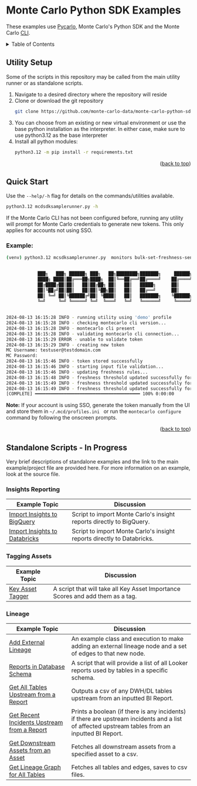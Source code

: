 <div id="top"></div>
<a href=""></a>

# Monte Carlo Python SDK Examples

These examples use [Pycarlo](https://github.com/monte-carlo-data/python-sdk), Monte Carlo's Python SDK and the Monte Carlo [CLI](https://pypi.org/project/montecarlodata/).

<!-- TABLE OF CONTENTS -->
<details>
  <summary>Table of Contents</summary>
  <ol>
    <li><a href="#utility-setup">Utility Setup</a></li>
    <li><a href="#quick-start">Quick Start</a></li>
    <li><a href="#standalone-scripts">Standalone Scripts</a></li>
  </ol>
</details>

## Utility Setup
Some of the scripts in this repository may be called from the main utility runner or as standalone scripts. 
1. Navigate to a desired directory where the repository will reside
2. Clone or download the git repository
   ```bash
   git clone https://github.com/monte-carlo-data/monte-carlo-python-sdk-examples.git
   ```
3. You can choose from an existing or new virtual environment or use the base python installation as the interpreter. 
In either case, make sure to use python3.12 as the base interpreter
4. Install all python modules:
   ```bash
   python3.12 -m pip install -r requirements.txt
   ```
<p align="right">(<a href="#top">back to top</a>)</p>

## Quick Start

Use the ```--help/-h``` flag for details on the commands/utilities available.

```bash
python3.12 mcdsdksamplerunner.py -h
```

If the Monte Carlo CLI has not been configured before, running any utility will prompt for Monte Carlo credentials to 
generate new tokens. This only applies for accounts not using SSO. 

### Example:

```bash
(venv) python3.12 mcsdksamplerunner.py  monitors bulk-set-freshness-sensitivity -p demo -i /Users/hjarrin/Downloads/freshness_thresholds_auto.csv -w aaaa7777-7777-a7a7-a7a7a-aaaa7777

                    
            ███╗   ███╗ ██████╗ ███╗   ██╗████████╗███████╗     ██████╗ █████╗ ██████╗ ██╗      ██████╗ 
            ████╗ ████║██╔═══██╗████╗  ██║╚══██╔══╝██╔════╝    ██╔════╝██╔══██╗██╔══██╗██║     ██╔═══██╗
            ██╔████╔██║██║   ██║██╔██╗ ██║   ██║   █████╗      ██║     ███████║██████╔╝██║     ██║   ██║
            ██║╚██╔╝██║██║   ██║██║╚██╗██║   ██║   ██╔══╝      ██║     ██╔══██║██╔══██╗██║     ██║   ██║
            ██║ ╚═╝ ██║╚██████╔╝██║ ╚████║   ██║   ███████╗    ╚██████╗██║  ██║██║  ██║███████╗╚██████╔╝
            ╚═╝     ╚═╝ ╚═════╝ ╚═╝  ╚═══╝   ╚═╝   ╚══════╝     ╚═════╝╚═╝  ╚═╝╚═╝  ╚═╝╚══════╝ ╚═════╝ 
                                                                                                         
        
2024-08-13 16:15:28 INFO - running utility using 'demo' profile
2024-08-13 16:15:28 INFO - checking montecarlo cli version...
2024-08-13 16:15:28 INFO - montecarlo cli present
2024-08-13 16:15:28 INFO - validating montecarlo cli connection...
2024-08-13 16:15:29 ERROR - unable to validate token
2024-08-13 16:15:29 INFO - creating new token
MC Username: testuser@testdomain.com
MC Password: 
2024-08-13 16:15:46 INFO - token stored successfully
2024-08-13 16:15:46 INFO - starting input file validation...
2024-08-13 16:15:46 INFO - updating freshness rules...
2024-08-13 16:15:48 INFO - freshness threshold updated successfully for table hxe:dev_schema.offer
2024-08-13 16:15:49 INFO - freshness threshold updated successfully for table hxe:dev_schema.subscription
2024-08-13 16:15:49 INFO - freshness threshold updated successfully for table hxe:dev_schema.zuora_invoice
[COMPLETE] ━━━━━━━━━━━━━━━━━━━━━━━━━━━━━━━━━━━━━━━━ 100% 0:00:00
```

**Note:** If your account is using SSO, generate the token manually from the UI and store them in ```~/.mcd/profiles.ini
``` or run the ```montecarlo configure``` command by following the onscreen prompts.

<p align="right">(<a href="#top">back to top</a>)</p>

## Standalone Scripts - In Progress

Very brief descriptions of standalone examples and the link to the main example/project file are provided here. For more information on an example, look at the source file.

### Insights Reporting
| Example Topic | Discussion |
| ------------- | ---------- |
| [Import Insights to BigQuery](insights/bigquery_insights_importer.py) | Script to import Monte Carlo's insight reports directly to BigQuery. |
| [Import Insights to Databricks](insights/extract_mc_insights_dbx.py) | Script to import Monte Carlo's insight reports directly to Databricks. |

### Tagging Assets
| Example Topic | Discussion |
| ------------- | ---------- |
| [Key Asset Tagger](admin/key_asset_tagger.py) | A script that will take all Key Asset Importance Scores and add them as a tag. |

### Lineage
| Example Topic | Discussion                                                                                                                                      |
| ------------- |-------------------------------------------------------------------------------------------------------------------------------------------------|
| [Add External Lineage](lineage/lineage.py) | An example class and execution to make adding an external lineage node and a set of edges to that new node.                                    |
| [Reports in Database Schema](lineage/reports_by_schema.py) | A script that will provide a list of all Looker reports used by tables in a specific schema.                                                    |
| [Get All Tables Upstream from a Report](lineage/tables_upstream_from_report.py) | Outputs a csv of any DWH/DL tables upstream from an inputted BI Report.                                                                         |
| [Get Recent Incidents Upstream from a Report](lineage/incidents_upstream_from_report.py) | Prints a boolean (if there is any incidents) if there are upstream incidents and a list of affected upstream tables from an inputted BI Report. |
| [Get Downstream Assets from an Asset](lineage/incidents_upstream_from_report.py) | Fetches all downstream assets from a specified asset to a csv.                                                                                  |
| [Get Lineage Graph for All Tables](lineage/lineage_graph_retrieval.py) | Fetches all tables and edges, saves to csv files.                                                                                               |